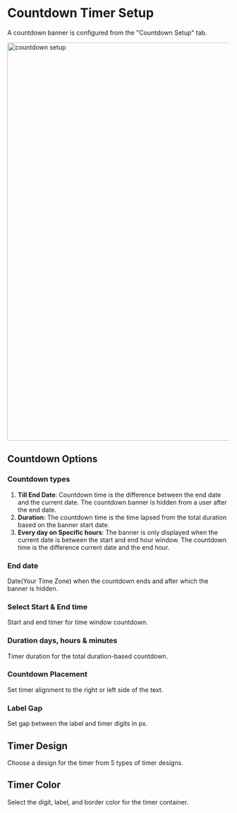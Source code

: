 # Countdown Timer Setup

A countdown banner is configured from the "Countdown Setup" tab.

<img src="https://raw.githubusercontent.com/profy-shopify/profy-shopify.github.io/main/assets/page9/countdown_setup.png" alt="countdown setup" width="900"/>

## Countdown Options
### Countdown types
  1. **Till End Date**: Countdown time is the difference between the end date and the current date. The countdown banner is hidden from a user after the end date.
  2. **Duration**: The countdown time is the time lapsed from the total duration based on the banner start date.
  3. **Every day on Specific hours**: The banner is only displayed when the current date is between the start and end hour window. The countdown time is the difference current date and the end hour.
### End date
Date(Your Time Zone) when the countdown ends and after which the banner is hidden.

### Select Start & End time
Start and end timer for time window countdown.

### Duration days, hours & minutes
Timer duration for the total duration-based countdown.

### Countdown Placement
Set timer alignment to the right or left side of the text.

### Label Gap
Set gap between the label and timer digits in px.

## Timer Design

Choose a design for the timer from 5 types of timer designs.

## Timer Color

Select the digit, label, and border color for the timer container.